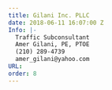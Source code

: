 ```yaml
---
title: Gilani Inc. PLLC
date: 2018-06-11 16:07:00 Z
Info: |-
  Traffic Subconsultant
  Amer Gilani, PE, PTOE
  (210) 289-4739
  amer_gilani@yahoo.com
URL: 
order: 8
---
```


